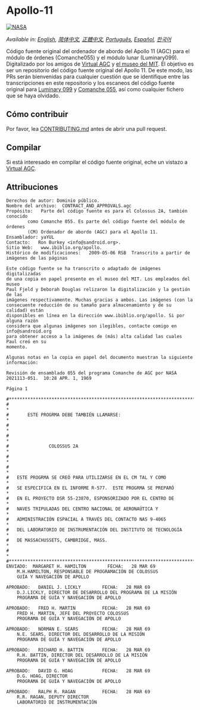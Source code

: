 # Apollo-11
[![NASA][1]][2]

*Available in: [English][EN], [简体中文][ZH_CN], [正體中文][ZH_TW], [Português][PT_BR], [Español][ES], [한국어][KO_KR]*
 
Código fuente original del ordenador de abordo del Apollo 11 (AGC)
para el módulo de órdenes (Comanche055) y el módulo lunar (Luminary099).
Digitalizado por los amigos de [Virtual AGC][3] y [el museo del MIT][4].
El objetivo es ser un repositorio del código fuente original del Apollo 11.
De este modo, las PRs serán bienvenidas para cualquier cuestión que se
identifique entre las transcripciones en este repositorio y los escaneos
del código fuente original para [Luminary 099][5] y 
[Comanche 055][6], así como cualquier fichero que se haya olvidado.

## Cómo contribuir
Por favor, lea [CONTRIBUTING.md][7] antes de abrir una pull request.

## Compilar
Si está interesado en compilar el código fuente original, eche un vistazo a
[Virtual AGC][8].

## Attribuciones
```plain
Derechos de autor: Dominio público.
Nombre del archivo:  CONTRACT_AND_APPROVALS.agc
Propósito:   Parte del código fuente es para el Colossus 2A, también conocido
        como Comanche 055. Es parte del código fuente del módulo de órdenes
        (CM) Ordenador de abordo (AGC) para el Apollo 11.
Ensamblador: yaYUL
Contacto:   Ron Burkey <info@sandroid.org>.
Sitio Web:   www.ibiblio.org/apollo.
Histórico de modificaciones:   2009-05-06 RSB  Transcrito a partir de imágenes de las páginas 

Este código fuente se ha transcrito o adaptado de imágenes digitalizadas
de una copia en papel presente en el museo del MIT. Los empleados del museo
Paul Fjeld y Deborah Douglas relizaron la digitalización y la gestión de las
imágenes respectivamente. Muchas gracias a ambos. Las imágenes (con la
consecuente reducción de su tamaño para almacenamiento y de su calidad) están
disponibles en línea en la dirección www.ibiblio.org/apollo. Si por alguna razón
considera que algunas imágenes son ilegibles, contacte comigo en info@sandroid.org
para obtener acceso a la imágenes de (más) alta calidad las cuales Paul creó en su
momento.

Algunas notas en la copia en papel del documento muestran la siguiente información:

Revisión de ensamblado 055 del programa Comanche de AGC por NASA
2021113-051.  10:28 APR. 1, 1969

Página 1

#************************************************************************
#                                                                       *
#       ESTE PROGRMA DEBE TAMBIÉN LLAMARSE:                             *
#                                                                       *
#                                                                       *
#               COLOSSUS 2A                                             *
#                                                                       *
#                                                                       *
#   ESTE PROGRMA SE CREÓ PARA UTILIZARSE EN EL CM TAL Y COMO            *
#   SE ESPECIFICA EN EL INFORME R-577.  ESTE PROGRMA SE PREPARÓ         *
#   EN EL PROYECTO DSR 55-23870, ESPONSORIZADO POR EL CENTRO DE         *
#   NAVES TRIPULADAS DEL CENTRO NACIONAL DE AERONAÚTICA Y               *
#   ADMINISTRACIÓN ESPACIAL A TRAVÉS DEL CONTACTO NAS 9-4065            *
#   DEL LABORATORIO DE INSTRUMENTACIÓN DEL INSTITUTO DE TECNOLOGÍA      *
#   DE MASSACHUSSETS, CAMBRIDGE, MASS.                                  *
#                                                                       *
#************************************************************************
ENVIADO:  MARGARET H. HAMILTON        FECHA:   28 MAR 69
    M.H.HAMILTON, RESPONSABLE DE PROGRAMACIÓN DE COLOSSUS
    GUÍA Y NAVEGACIÓN DE APOLLO

APROBADO:   DANIEL J. LICKLY        FECHA:   28 MAR 69
    D.J.LICKLY, DIRECTOR DE DESARROLLO DEL PROGRAMA DE LA MISIÓN
    PROGRAMA DE GUÍA Y NAVEGACIÓN DE APOLLO

APROBADO:   FRED H. MARTIN          FECHA:   28 MAR 69
    FRED H. MARTIN, JEFE DEL PROYECTO COLOSSUS
    PROGRAMA DE GUÍA Y NAVEGACIÓN DE APOLLO

APROBADO:   NORMAN E. SEARS         FECHA:   28 MAR 69
    N.E. SEARS, DIRECTOR DEL DESARROLLO DE LA MISIÓN
    PROGRAMA DE GUÍA Y NAVEGACIÓN DE APOLLO

APROBADO:   RICHARD H. BATTIN       FECHA:   28 MAR 69
    R.H. BATTIN, DIRECTOR DEL DESARROLLO DE LA MISIÓN
    PROGRAMA DE GUÍA Y NAVEGACIÓN DE APOLLO

APROBADO:   DAVID G. HOAG           FECHA:   28 MAR 69
    D.G. HOAG, DIRECTOR
    PROGRAMA DE GUÍA Y NAVEGACIÓN DE APOLLO

APROBADO:   RALPH R. RAGAN          FECHA:   28 MAR 69
    R.R. RAGAN, DEPUTY DIRECTOR
    LABORATORIO DE INSTRUMENTACIÓN
```

[EN]:README.md
[ZH_CN]:README.zh_cn.md
[ZH_TW]:README.zh_tw.md
[PT_BR]:README.pt_br.md
[KO_KR]:README.ko_kr.md
[ES]:README.es.md
[fa_IR]:README.fa_ir.md
[1]:https://cdn.rawgit.com/aleen42/badges/c9246f74/src/nasa.svg
[2]:https://www.nasa.gov/mission_pages/apollo/missions/apollo11.html
[3]:http://www.ibiblio.org/apollo/
[4]:http://web.mit.edu/museum/
[5]:http://www.ibiblio.org/apollo/ScansForConversion/Luminary099/
[6]:http://www.ibiblio.org/apollo/ScansForConversion/Comanche055/
[7]:https://github.com/chrislgarry/Apollo-11/blob/master/CONTRIBUTING.md
[8]:https://github.com/rburkey2005/virtualagc
